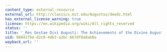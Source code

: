```yaml
---
content_type: external-resource
external_url: http://classics.mit.edu/Augustus/deeds.html
has_external_license_warning: true
license: https://en.wikipedia.org/wiki/All_rights_reserved
status: ''
title: '_Res Gestae Divi Augusti: The Achievements of the Divine Augustus_'
uid: 08841fbe-d2c0-4d63-a2bc-667df8a8ab8a
wayback_url: ''
---
```

